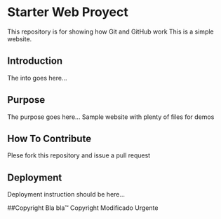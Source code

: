 # Starter Web Proyect
This repository is for showing how Git and GitHub work
This is a simple website.

## Introduction
The into goes here...
## Purpose
The purpose goes here...
Sample website with plenty of files for demos

## How To Contribute
Plese fork this repository and issue a pull request 

## Deployment
Deployment instruction should be here...

##Copyright
Bla bla™ Copyright Modificado Urgente
